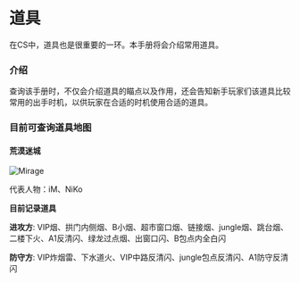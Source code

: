 # 道具

在CS中，道具也是很重要的一环。本手册将会介绍常用道具。

### 介绍

查询该手册时，不仅会介绍道具的瞄点以及作用，还会告知新手玩家们该道具比较常用的出手时机，以供玩家在合适的时机使用合适的道具。

### 目前可查询道具地图

#### 荒漠迷城

![Mirage](mirage.png)

代表人物：iM、NiKo

**目前记录道具**

**进攻方**: VIP烟、拱门内侧烟、B小烟、超市窗口烟、链接烟、jungle烟、跳台烟、二楼下火、A1反清闪、绿龙过点烟、出窗口闪、B包点内全白闪

**防守方**: VIP炸烟雷、下水道火、VIP中路反清闪、jungle包点反清闪、A1防守反清闪